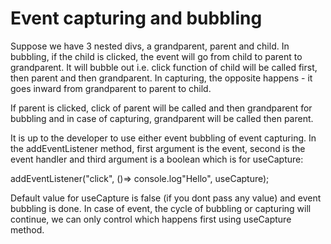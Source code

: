 # Event capturing and bubbling
Suppose we have 3 nested divs, a grandparent, parent and child. In bubbling, if the child is clicked, the event will go from child to parent to grandparent. It will bubble out i.e. click function of child will be called first, then parent and then grandparent.
In capturing, the opposite happens - it goes inward from grandparent to parent to child.

If parent is clicked, click of parent will be called and then grandparent for bubbling and in case of capturing, grandparent will be called then parent. 

It is up to the developer to use either event bubbling of event capturing. In the addEventListener method, first argument is the event, second is the event handler and third argument is a boolean which is for useCapture:

addEventListener("click", ()=> console.log"Hello", useCapture);

Default value for useCapture is false (if you dont pass any value) and event bubbling is done.
In case of event, the cycle of bubbling or capturing will continue, we can only control which happens first using useCapture method.